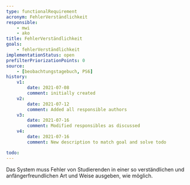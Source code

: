 ```yaml
---
type: functionalRequirement
acronym: FehlerVerständlichkeit
responsible:
    - mwi
    - ako
title: FehlerVerständlichkeit
goals:
    - fehlerVerständlichkeit
implementationStatus: open
prefilterPriorizationPoints: 0
source:
    - [beobachtungstagebuch, PS6]
history:
    v1:
        date: 2021-07-08
        comment: initially created
    v2:
        date: 2021-07-12
        comment: Added all responsible authors
    v3:
        date: 2021-07-16
        comment: Modified responsibles as discussed
    v4:
        date: 2021-07-16
        comment: New description to match goal and solve todo

todo:
---
```


Das System muss Fehler von Studierenden in einer so verständlichen und anfängerfreundlichen Art und Weise ausgeben, wie möglich.
